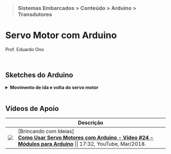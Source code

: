 > ### Sistemas Embarcados > Conteúdo > Arduino > Transdutores

# Servo Motor com Arduino

Prof. Eduardo Ono

<br>

## Sketches do Arduino

<details>
  <summary>
    <strong>Movimento de ida e volta do servo motor</strong>
  </summary>
  <section markdown="1">

  ```cpp
  #include <Servo.h>
  #define SERVO_PIN 3

  Servo servo;

  void setup() {
    servo.attach(SERVO_PIN);
  }

  void loop() {
    int angulo; // ângulo em graus (0..180)
    for (int angulo = 0; angulo <= 180; angulo++) {
      servo.write(angulo);
    }
    for (int angulo = 180; angulo > 0; angulo--) {
      servo.write(angulo);
    }
  }
```

  </section>
  ---
</details>

<br>

## Vídeos de Apoio

|| Descrição |
| :-: | --- |
| [![](https://img.youtube.com/vi/38ebkQwbjYY/default.jpg)](https://www.youtube.com/watch?v=38ebkQwbjYY) | [Brincando com Ideias] <br> [**Como Usar Servo Motores com Arduino - Vídeo #24 - Módulos para Arduino**](https://www.youtube.com/watch?v=38ebkQwbjYY) \|\| 17:32, YouTube, Mar/2018.

<br>
